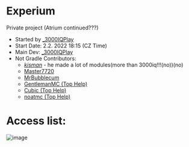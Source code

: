 # Experium
Private project (Atrium continued???) <br />
- Started by [_3000IQPlay](https://github.com/3000IQPlay) <br />
- Start Date: 2.2. 2022 18:15 (CZ Time)
- Main Dev: [_3000IQPlay](https://github.com/3000IQPlay)
- Not Gradle Contributors: 
  - [_kisman_](https://github.com/kisman2000) - he made a lot of modules(more than 3000iq!!!(no))(no)
  - [Master7720](https://github.com/master7720)
  - [MrBubblecum](https://github.com/MrBubblegum)
  - [GentlemanMC (Top Help)](https://github.com/GentlemanMC)
  - [Cubic (Top Help)](https://github.com/Cuubicc)
  - [noatmc (Top Help)](https://github.com/noatmc)

# Access list:
![image](https://user-images.githubusercontent.com/75604883/203824655-cb81c6af-225c-4fa4-9d80-60ca9e4b09f7.png)
